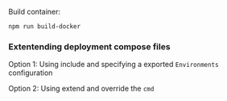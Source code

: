 Build container:

`npm run build-docker`


### Extentending deployment compose files

Option 1: Using include and specifying a exported `Environments` configuration

Option 2: Using extend and override the `cmd`

